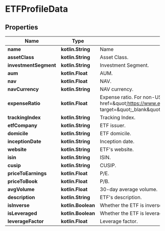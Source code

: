 
# ETFProfileData

## Properties
Name | Type | Description | Notes
------------ | ------------- | ------------- | -------------
**name** | **kotlin.String** | Name |  [optional]
**assetClass** | **kotlin.String** | Asset Class. |  [optional]
**investmentSegment** | **kotlin.String** | Investment Segment. |  [optional]
**aum** | **kotlin.Float** | AUM. |  [optional]
**nav** | **kotlin.Float** | NAV. |  [optional]
**navCurrency** | **kotlin.String** | NAV currency. |  [optional]
**expenseRatio** | **kotlin.Float** | Expense ratio. For non-US funds, this is the &lt;a href&#x3D;\&quot;https://www.esma.europa.eu/sites/default/files/library/2015/11/09_1028_final_kid_ongoing_charges_methodology_for_publication_u_2_.pdf\&quot; target&#x3D;\&quot;_blank\&quot;&gt;KID ongoing charges&lt;a/&gt;. |  [optional]
**trackingIndex** | **kotlin.String** | Tracking Index. |  [optional]
**etfCompany** | **kotlin.String** | ETF issuer. |  [optional]
**domicile** | **kotlin.String** | ETF domicile. |  [optional]
**inceptionDate** | **kotlin.String** | Inception date. |  [optional]
**website** | **kotlin.String** | ETF&#39;s website. |  [optional]
**isin** | **kotlin.String** | ISIN. |  [optional]
**cusip** | **kotlin.String** | CUSIP. |  [optional]
**priceToEarnings** | **kotlin.Float** | P/E. |  [optional]
**priceToBook** | **kotlin.Float** | P/B. |  [optional]
**avgVolume** | **kotlin.Float** | 30-day average volume. |  [optional]
**description** | **kotlin.String** | ETF&#39;s description. |  [optional]
**isInverse** | **kotlin.Boolean** | Whether the ETF is inverse |  [optional]
**isLeveraged** | **kotlin.Boolean** | Whether the ETF is leveraged |  [optional]
**leverageFactor** | **kotlin.Float** | Leverage factor. |  [optional]




